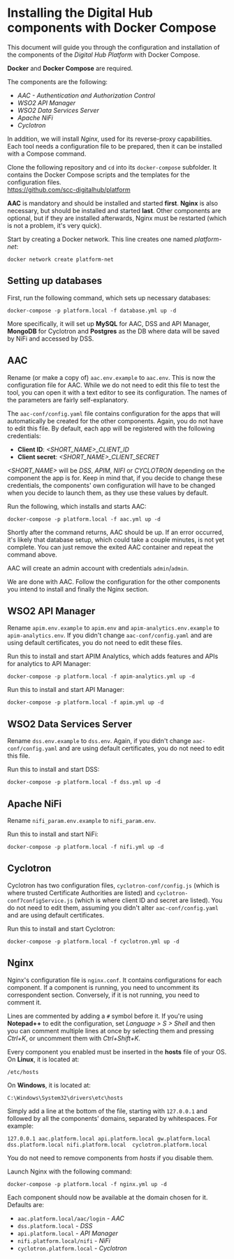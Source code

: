 # Installing the Digital Hub components with Docker Compose

This document will guide you through the configuration and installation of the components of the *Digital Hub Platform* with Docker Compose.

**Docker** and **Docker Compose** are required.

The components are the following:
- *AAC - Authentication and Authorization Control*
- *WSO2 API Manager*
- *WSO2 Data Services Server*
- *Apache NiFi*
- *Cyclotron*

In addition, we will install *Nginx*, used for its reverse-proxy capabilities.
Each tool needs a configuration file to be prepared, then it can be installed with a Compose command.

Clone the following repository and `cd` into its `docker-compose` subfolder. It contains the Docker Compose scripts and the templates for the configuration files.\
https://github.com/scc-digitalhub/platform

**AAC** is mandatory and should be installed and started **first**. **Nginx** is also necessary, but should be installed and started **last**.
Other components are optional, but if they are installed afterwards, Nginx must be restarted (which is not a problem, it's very quick).

Start by creating a Docker network. This line creates one named *platform-net*:
```
docker network create platform-net
```

## Setting up databases

First, run the following command, which sets up necessary databases:
```
docker-compose -p platform.local -f database.yml up -d
```
More specifically, it will set up **MySQL** for AAC, DSS and API Manager, **MongoDB** for Cyclotron and **Postgres** as the DB where data will be saved by NiFi and accessed by DSS.

## AAC

Rename (or make a copy of) `aac.env.example` to `aac.env`. This is now the configuration file for AAC. While we do not need to edit this file to test the tool, you can open it with a text editor to see its configuration. The names of the parameters are fairly self-explanatory.

The `aac-conf/config.yaml` file contains configuration for the apps that will automatically be created for the other components. Again, you do not have to edit this file. By default, each app will be registered with the following credentials:
- **Client ID**: *<SHORT_NAME>_CLIENT_ID*
- **Client secret**: *<SHORT_NAME>_CLIENT_SECRET*

*<SHORT_NAME>* will be *DSS*, *APIM*, *NIFI* or *CYCLOTRON* depending on the component the app is for. Keep in mind that, if you decide to change these credentials, the components' own configuration will have to be changed when you decide to launch them, as they use these values by default.

Run the following, which installs and starts AAC:
```
docker-compose -p platform.local -f aac.yml up -d
```

Shortly after the command returns, AAC should be up.
If an error occurred, it's likely that database setup, which could take a couple minutes, is not yet complete. You can just remove the exited AAC container and repeat the command above.

AAC will create an admin account with credentials `admin`/`admin`.

We are done with AAC. Follow the configuration for the other components you intend to install and finally the Nginx section.

## WSO2 API Manager

Rename `apim.env.example` to `apim.env` and `apim-analytics.env.example` to `apim-analytics.env`. If you didn't change `aac-conf/config.yaml` and are using default certificates, you do not need to edit these files.

Run this to install and start APIM Analytics, which adds features and APIs for analytics to API Manager:
```
docker-compose -p platform.local -f apim-analytics.yml up -d
```

Run this to install and start API Manager:
```
docker-compose -p platform.local -f apim.yml up -d
```

## WSO2 Data Services Server

Rename `dss.env.example` to `dss.env`. Again, if you didn't change `aac-conf/config.yaml` and are using default certificates, you do not need to edit this file.

Run this to install and start DSS:
```
docker-compose -p platform.local -f dss.yml up -d
```

## Apache NiFi

Rename `nifi_param.env.example` to `nifi_param.env`.

Run this to install and start NiFi:
```
docker-compose -p platform.local -f nifi.yml up -d
```

## Cyclotron

Cyclotron has two configuration files, `cyclotron-conf/config.js` (which is where trusted Certificate Authorities are listed) and `cyclotron-conf7configService.js` (which is where client ID and secret are listed). You do not need to edit them, assuming you didn't alter `aac-conf/config.yaml` and are using default certificates.

Run this to install and start Cyclotron:
```
docker-compose -p platform.local -f cyclotron.yml up -d
```

## Nginx

Nginx's configuration file is `nginx.conf`. It contains configurations for each component. If a component is running, you need to uncomment its correspondent section. Conversely, if it is not running, you need to comment it.

Lines are commented by adding a `#` symbol before it. If you're using **Notepad++** to edit the configuration, set *Language > S > Shell* and then you can comment multiple lines at once by selecting them and pressing *Ctrl+K*, or uncomment them with *Ctrl+Shift+K*.

Every component you enabled must be inserted in the **hosts** file of your OS.\
On **Linux**, it is located at:
```
/etc/hosts
```
On **Windows**, it is located at:
```
C:\Windows\System32\drivers\etc\hosts
```

Simply add a line at the bottom of the file, starting with `127.0.0.1` and followed by all the components' domains, separated by whitespaces. For example:
```
127.0.0.1 aac.platform.local api.platform.local gw.platform.local dss.platform.local nifi.platform.local  cyclotron.platform.local
```

You do not need to remove components from *hosts* if you disable them.

Launch Nginx with the following command:
```
docker-compose -p platform.local -f nginx.yml up -d
```

Each component should now be available at the domain chosen for it. Defaults are:
- `aac.platform.local/aac/login` - *AAC*
- `dss.platform.local` - *DSS*
- `api.platform.local` - *API Manager*
- `nifi.platform.local/nifi` - *NiFi*
- `cyclotron.platform.local` - *Cyclotron*
